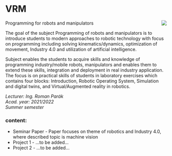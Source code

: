 # VRM

<img src="https://user-images.githubusercontent.com/100509090/155875814-bec0d898-ea33-4574-960f-1ef875c929bd.png" align="right">

Programming for robots and manipulators

The goal of the subject Programming of robots and manipulators is to introduce students to modern approaches to robotic technology with focus on programming including solving kinematics/dynamics, optimization of movement, Industry 4.0 and utilization of artificial intelligence.

Subject enables the students to acquire skills and knowledge of programming industry/mobile robots, manipulators and enables them to extend these skills, integration and deployment in real industry application. The focus is on practical skills of students in laboratory exercises which contains four blocks: Introduction, Robotic Operating System, Simulation and digital twins, and Virtual/Augmented reality in robotics.

*Lecturer: Ing. Roman Parák  
Acad. year: 2021/2022  
Summer semester*


### content:
- Seminar Paper - Paper focuses on theme of robotics and Industry 4.0, where described topic is machine vision
- Project 1 - ...to be added...
- Project 2 - ...to be added...
